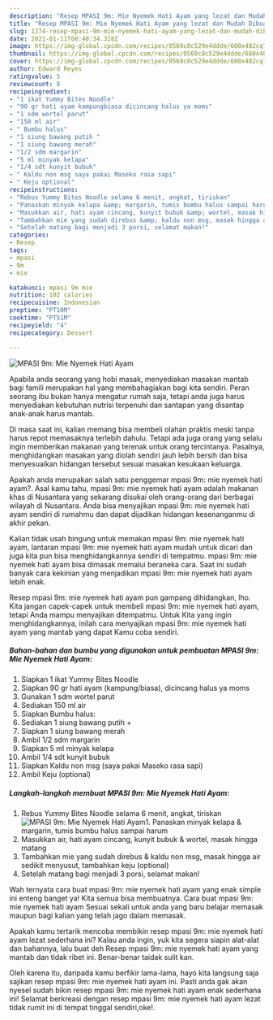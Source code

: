 ```yaml
---
description: "Resep MPASI 9m: Mie Nyemek Hati Ayam yang lezat dan Mudah Dibuat"
title: "Resep MPASI 9m: Mie Nyemek Hati Ayam yang lezat dan Mudah Dibuat"
slug: 1274-resep-mpasi-9m-mie-nyemek-hati-ayam-yang-lezat-dan-mudah-dibuat
date: 2021-01-11T08:40:34.328Z
image: https://img-global.cpcdn.com/recipes/0569c8c529e4ddde/680x482cq70/mpasi-9m-mie-nyemek-hati-ayam-foto-resep-utama.jpg
thumbnail: https://img-global.cpcdn.com/recipes/0569c8c529e4ddde/680x482cq70/mpasi-9m-mie-nyemek-hati-ayam-foto-resep-utama.jpg
cover: https://img-global.cpcdn.com/recipes/0569c8c529e4ddde/680x482cq70/mpasi-9m-mie-nyemek-hati-ayam-foto-resep-utama.jpg
author: Edward Reyes
ratingvalue: 5
reviewcount: 8
recipeingredient:
- "1 ikat Yummy Bites Noodle"
- "90 gr hati ayam kampungbiasa dicincang halus ya moms"
- "1 sdm wortel parut"
- "150 ml air"
- " Bumbu halus"
- "1 siung bawang putih "
- "1 siung bawang merah"
- "1/2 sdm margarin"
- "5 ml minyak kelapa"
- "1/4 sdt kunyit bubuk"
- " Kaldu non msg saya pakai Maseko rasa sapi"
- " Keju optional"
recipeinstructions:
- "Rebus Yummy Bites Noodle selama 6 menit, angkat, tiriskan"
- "Panaskan minyak kelapa &amp; margarin, tumis bumbu halus sampai harum"
- "Masukkan air, hati ayam cincang, kunyit bubuk &amp; wortel, masak hingga matang"
- "Tambahkan mie yang sudah direbus &amp; kaldu non msg, masak hingga air sedikit menyusut, tambahkan keju (optional)"
- "Setelah matang bagi menjadi 3 porsi, selamat makan!"
categories:
- Resep
tags:
- mpasi
- 9m
- mie

katakunci: mpasi 9m mie 
nutrition: 102 calories
recipecuisine: Indonesian
preptime: "PT10M"
cooktime: "PT51M"
recipeyield: "4"
recipecategory: Dessert

---
```



![MPASI 9m: Mie Nyemek Hati Ayam](https://img-global.cpcdn.com/recipes/0569c8c529e4ddde/680x482cq70/mpasi-9m-mie-nyemek-hati-ayam-foto-resep-utama.jpg)

Apabila anda seorang yang hobi masak, menyediakan masakan mantab bagi famili merupakan hal yang membahagiakan bagi kita sendiri. Peran seorang ibu bukan hanya mengatur rumah saja, tetapi anda juga harus menyediakan kebutuhan nutrisi terpenuhi dan santapan yang disantap anak-anak harus mantab.

Di masa  saat ini, kalian memang bisa membeli olahan praktis meski tanpa harus repot memasaknya terlebih dahulu. Tetapi ada juga orang yang selalu ingin memberikan makanan yang terenak untuk orang tercintanya. Pasalnya, menghidangkan masakan yang diolah sendiri jauh lebih bersih dan bisa menyesuaikan hidangan tersebut sesuai masakan kesukaan keluarga. 



Apakah anda merupakan salah satu penggemar mpasi 9m: mie nyemek hati ayam?. Asal kamu tahu, mpasi 9m: mie nyemek hati ayam adalah makanan khas di Nusantara yang sekarang disukai oleh orang-orang dari berbagai wilayah di Nusantara. Anda bisa menyajikan mpasi 9m: mie nyemek hati ayam sendiri di rumahmu dan dapat dijadikan hidangan kesenanganmu di akhir pekan.

Kalian tidak usah bingung untuk memakan mpasi 9m: mie nyemek hati ayam, lantaran mpasi 9m: mie nyemek hati ayam mudah untuk dicari dan juga kita pun bisa menghidangkannya sendiri di tempatmu. mpasi 9m: mie nyemek hati ayam bisa dimasak memalui beraneka cara. Saat ini sudah banyak cara kekinian yang menjadikan mpasi 9m: mie nyemek hati ayam lebih enak.

Resep mpasi 9m: mie nyemek hati ayam pun gampang dihidangkan, lho. Kita jangan capek-capek untuk membeli mpasi 9m: mie nyemek hati ayam, tetapi Anda mampu menyajikan ditempatmu. Untuk Kita yang ingin menghidangkannya, inilah cara menyajikan mpasi 9m: mie nyemek hati ayam yang mantab yang dapat Kamu coba sendiri.

<!--inarticleads1-->

##### Bahan-bahan dan bumbu yang digunakan untuk pembuatan MPASI 9m: Mie Nyemek Hati Ayam:

1. Siapkan 1 ikat Yummy Bites Noodle
1. Siapkan 90 gr hati ayam (kampung/biasa), dicincang halus ya moms
1. Gunakan 1 sdm wortel parut
1. Sediakan 150 ml air
1. Siapkan  Bumbu halus:
1. Sediakan 1 siung bawang putih +
1. Siapkan 1 siung bawang merah
1. Ambil 1/2 sdm margarin
1. Siapkan 5 ml minyak kelapa
1. Ambil 1/4 sdt kunyit bubuk
1. Siapkan  Kaldu non msg (saya pakai Maseko rasa sapi)
1. Ambil  Keju (optional)




<!--inarticleads2-->

##### Langkah-langkah membuat MPASI 9m: Mie Nyemek Hati Ayam:

1. Rebus Yummy Bites Noodle selama 6 menit, angkat, tiriskan
<img src="https://img-global.cpcdn.com/steps/866befee6411b815/160x128cq70/mpasi-9m-mie-nyemek-hati-ayam-langkah-memasak-1-foto.jpg" alt="MPASI 9m: Mie Nyemek Hati Ayam">1. Panaskan minyak kelapa &amp; margarin, tumis bumbu halus sampai harum
1. Masukkan air, hati ayam cincang, kunyit bubuk &amp; wortel, masak hingga matang
1. Tambahkan mie yang sudah direbus &amp; kaldu non msg, masak hingga air sedikit menyusut, tambahkan keju (optional)
1. Setelah matang bagi menjadi 3 porsi, selamat makan!




Wah ternyata cara buat mpasi 9m: mie nyemek hati ayam yang enak simple ini enteng banget ya! Kita semua bisa membuatnya. Cara buat mpasi 9m: mie nyemek hati ayam Sesuai sekali untuk anda yang baru belajar memasak maupun bagi kalian yang telah jago dalam memasak.

Apakah kamu tertarik mencoba membikin resep mpasi 9m: mie nyemek hati ayam lezat sederhana ini? Kalau anda ingin, yuk kita segera siapin alat-alat dan bahannya, lalu buat deh Resep mpasi 9m: mie nyemek hati ayam yang mantab dan tidak ribet ini. Benar-benar taidak sulit kan. 

Oleh karena itu, daripada kamu berfikir lama-lama, hayo kita langsung saja sajikan resep mpasi 9m: mie nyemek hati ayam ini. Pasti anda gak akan nyesel sudah bikin resep mpasi 9m: mie nyemek hati ayam enak sederhana ini! Selamat berkreasi dengan resep mpasi 9m: mie nyemek hati ayam lezat tidak rumit ini di tempat tinggal sendiri,oke!.

